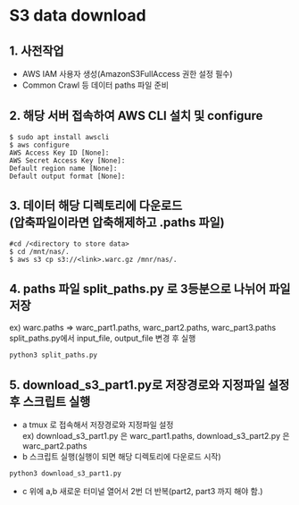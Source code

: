 # S3 data download

## 1. 사전작업
- AWS IAM 사용자 생성(AmazonS3FullAccess 권한 설정 필수)
- Common Crawl 등 데이터 paths 파일 준비
  
## 2. 해당 서버 접속하여 AWS CLI 설치 및 configure
```
$ sudo apt install awscli
$ aws configure 
AWS Access Key ID [None]:
AWS Secret Access Key [None]:
Default region name [None]:
Default output format [None]:
```
## 3. 데이터 해당 디렉토리에 다운로드<br />(압축파일이라면 압축해제하고 .paths 파일)
```
#cd /<directory to store data> 
$ cd /mnt/nas/. 
$ aws s3 cp s3://<link>.warc.gz /mnr/nas/.
```
## 4. paths 파일 split_paths.py 로 3등분으로 나뉘어 파일 저장
ex) warc.paths => warc_part1.paths, warc_part2.paths, warc_part3.paths<br />
split_paths.py에서 input_file, output_file 변경 후 실행
```
python3 split_paths.py
```
## 5. download_s3_part1.py로 저장경로와 지정파일 설정 후 스크립트 실행

- a tmux 로 접속해서 저장경로와 지정파일 설정<br />
ex) download_s3_part1.py 은 warc_part1.paths, download_s3_part2.py 은 warc_part2.paths
- b 스크립트 실행(실행이 되면 해당 디렉토리에 다운로드 시작)

```
python3 download_s3_part1.py
```
- c 위에 a,b 새로운 터미널 열어서 2번 더 반복(part2, part3 까지 해야 함.)
         
